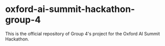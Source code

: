 # oxford-ai-summit-hackathon-group-4
This is the official repository of Group 4's project for the Oxford AI Summit Hackathon.

